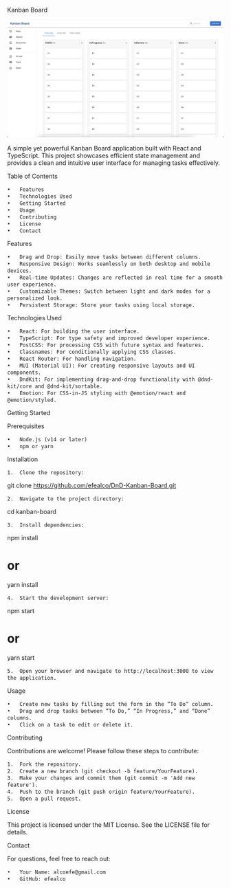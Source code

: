 Kanban Board

![image](https://raw.githubusercontent.com/efealco/DnD-Kanban-Board/main/kanban/public/kanban-board.png)


A simple yet powerful Kanban Board application built with React and TypeScript. This project showcases efficient state management and provides a clean and intuitive user interface for managing tasks effectively.

Table of Contents

	•	Features
	•	Technologies Used
	•	Getting Started
	•	Usage
	•	Contributing
	•	License
	•	Contact

Features

	•	Drag and Drop: Easily move tasks between different columns.
	•	Responsive Design: Works seamlessly on both desktop and mobile devices.
	•	Real-time Updates: Changes are reflected in real time for a smooth user experience.
	•	Customizable Themes: Switch between light and dark modes for a personalized look.
	•	Persistent Storage: Store your tasks using local storage.

Technologies Used

	•	React: For building the user interface.
	•	TypeScript: For type safety and improved developer experience.
	•	PostCSS: For processing CSS with future syntax and features.
	•	Classnames: For conditionally applying CSS classes.
	•	React Router: For handling navigation.
	•	MUI (Material UI): For creating responsive layouts and UI components.
	•	DndKit: For implementing drag-and-drop functionality with @dnd-kit/core and @dnd-kit/sortable.
	•	Emotion: For CSS-in-JS styling with @emotion/react and @emotion/styled.

Getting Started

Prerequisites

	•	Node.js (v14 or later)
	•	npm or yarn

Installation

	1.	Clone the repository:

git clone https://github.com/efealco/DnD-Kanban-Board.git


	2.	Navigate to the project directory:

cd kanban-board


	3.	Install dependencies:

npm install
# or
yarn install


	4.	Start the development server:

npm start
# or
yarn start


	5.	Open your browser and navigate to http://localhost:3000 to view the application.

Usage

	•	Create new tasks by filling out the form in the “To Do” column.
	•	Drag and drop tasks between “To Do,” “In Progress,” and “Done” columns.
	•	Click on a task to edit or delete it.

Contributing

Contributions are welcome! Please follow these steps to contribute:

	1.	Fork the repository.
	2.	Create a new branch (git checkout -b feature/YourFeature).
	3.	Make your changes and commit them (git commit -m 'Add new feature').
	4.	Push to the branch (git push origin feature/YourFeature).
	5.	Open a pull request.

License

This project is licensed under the MIT License. See the LICENSE file for details.

Contact

For questions, feel free to reach out:

	•	Your Name: alcoefe@gmail.com
	•	GitHub: efealco
